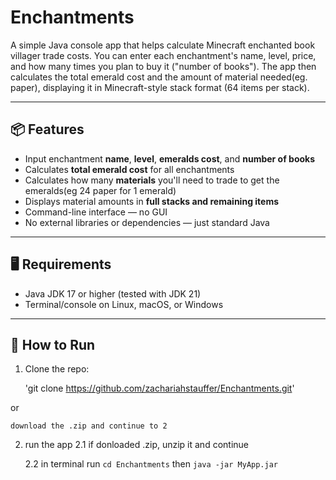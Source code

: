 # Enchantments

A simple Java console app that helps calculate Minecraft enchanted book villager trade costs. You can enter each enchantment's name, level, price, and how many times you plan to buy it ("number of books"). The app then calculates the total emerald cost and the amount of material needed(eg. paper), displaying it in Minecraft-style stack format (64 items per stack).

---

## 📦 Features

- Input enchantment **name**, **level**, **emeralds cost**, and **number of books**
- Calculates **total emerald cost** for all enchantments
- Calculates how many **materials** you'll need to trade to get the emeralds(eg 24 paper for 1 emerald)
- Displays material amounts in **full stacks and remaining items**
- Command-line interface — no GUI
- No external libraries or dependencies — just standard Java

---

## 🖥️ Requirements

- Java JDK 17 or higher (tested with JDK 21)
- Terminal/console on Linux, macOS, or Windows

---

## 🚀 How to Run


1. Clone the repo:

   
   'git clone https://github.com/zachariahstauffer/Enchantments.git'
   

or

    download the .zip and continue to 2

2. run the app
    2.1 if donloaded .zip, unzip it and continue

    2.2 in terminal run `cd Enchantments` then `java -jar MyApp.jar`
